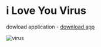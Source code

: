 # i Love You Virus

dowload application - <a href="https://drive.usercontent.google.com/download?id=1B4XgUEiJbqy6df4ZmfLw9u0gNHZ6teq9&export=download&authuser=0" target="_main">download app</a>

![virus](https://github.com/user-attachments/assets/1a6ab4ae-c016-44f2-9a18-ead513527bfa)
